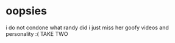 # oopsies
i do not condone what randy did i just miss her goofy videos and personality :( TAKE TWO 
